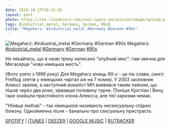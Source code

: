 ```yaml
---
date: 2019-10-17T10:21:45
layout: post
photo: https://res.cloudinary.com/vast-space-unexplored/image/upload/q_auto,dpr_auto,w_auto/photos/photo_772_17-10-2019_10-21-45.jpg
tags: [industrial_metal, Germany, German, 90s]
title: "Megaherz: #industrial_metal #Germany #German #90s"
---
```

![Megaherz: #industrial_metal #Germany #German #90s](https://res.cloudinary.com/vast-space-unexplored/image/upload/q_auto,dpr_auto,w_auto/photos/photo_772_17-10-2019_10-21-45.jpg)
Megaherz: [#industrial_metal](/tags/#industrial_metal) [#Germany](/tags/#Germany) [#German](/tags/#German) [#90s](/tags/#90s)

Не лякайтесь, що в назві треку написано &quot;клубний мікс&quot;: там звична для Мегасерця &quot;нова німецька жесть&quot;.

(Фото узято з 1996 року) Для Megaherz кінець 90-х - це пік слави, сингл Freiflug злетів у німецьких чартах аж на 7 номер. У 2003 засновник Алексс звалив, а наступний вокаліст MH виявився таким лайном, що пішов через два роки, зірвавши половину турне.  Пізніше Крістіан і Венц таки знайшли пристойного клона Алексса, але тієї харизми немає.

&quot;Убивця любові&quot; - так німецькою називають несексуальну спідню білизну. Однойменна пісня - банально про сексуальну пристрасть.

[SPOTIFY](https://open.spotify.com/album/4D9paFnEpYIbgGUUZEEYlJ) \| [ITUNES](https://music.apple.com/ua/album/querschnitt/120382368?l=ru) \| [DEEZER](https://www.deezer.com/album/14495038?utm_source=deezer&amp;utm_content=album-14495038&amp;utm_term=1601611822_1571296700&amp;utm_medium=web) \| [GOOGLE MUSIC](https://play.google.com/music/m/B36du6vkojhp6i6bxb6jdghnewi?t=Querschnitt_-_Megaherz) \| [RUTRACKER](https://rutracker.org/forum/viewtopic.php?t=5401770)